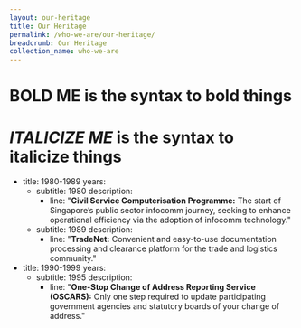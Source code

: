 ```yaml
---
layout: our-heritage
title: Our Heritage
permalink: /who-we-are/our-heritage/
breadcrumb: Our Heritage
collection_name: who-we-are
---
```


<!-- Refer to _data/our-heritage.yml to edit Our Heritage content -->

# <b>BOLD ME</b> is the syntax to bold things
# <i>ITALICIZE ME</i> is the syntax to italicize things

- title: 1980-1989
  years:
    - subtitle: 1980
      description:
      - line: "<b>Civil Service Computerisation Programme:</b> The start of Singapore’s public sector infocomm journey, seeking to enhance operational efficiency via the adoption of infocomm technology."
    - subtitle: 1989
      description:
      - line: "<b>TradeNet:</b> Convenient and easy-to-use documentation processing and clearance platform for the trade and logistics community."
- title: 1990-1999
  years:
    - subtitle: 1995
      description:
        - line: "<b>One-Stop Change of Address Reporting Service (OSCARS):</b> Only one step required to update participating government agencies and statutory boards of your change of address."
